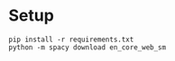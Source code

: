 # Setup

```shell script
pip install -r requirements.txt
python -m spacy download en_core_web_sm
```